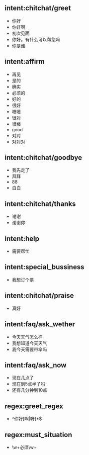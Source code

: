 ## intent:chitchat/greet
- 你好
- 你好啊
- 初次见面
- 你好，有什么可以帮您吗
- 你是谁

## intent:affirm
- 再见
- 是的
- 确实
- 必须的
- 好的
- 很好
- 嗯嗯
- 很对
- 很棒
- good
- 对对
- 对对对

## intent:chitchat/goodbye
- 我先走了
- 拜拜
- 88
- 白白

## intent:chitchat/thanks
- 谢谢
- 谢谢你

## intent:help
- 需要帮忙

## intent:special_bussiness
- 我想订个票

## intent:chitchat/praise
- 真好

## intent:faq/ask_wether
- 今天天气怎么样
- 我想知道今天天气
- 我今天需要带伞吗

## intent:faq/ask_now
- 现在几点了
- 现在到5点半了吗
- 还有几分钟到10点

## regex:greet_regex
- ^你好[啊|呀]*$

## regex:must_situation
- \\w+必须\\w+

